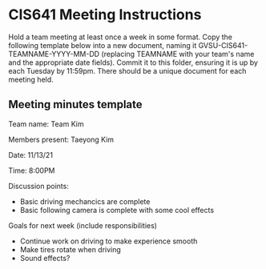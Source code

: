 # CIS641 Meeting Instructions

Hold a team meeting at least once a week in some format.  Copy the following template below into a new document, naming it GVSU-CIS641-TEAMNAME-YYYY-MM-DD (replacing TEAMNAME with your team's name and the appropriate date fields).  Commit it to this folder, ensuring it is up by each Tuesday by 11:59pm.  There should be a unique document for each meeting held.

## Meeting minutes template

Team name: Team Kim

Members present: Taeyong Kim

Date: 11/13/21

Time: 8:00PM

Discussion points: 

* Basic driving mechancics are complete
* Basic following camera is complete with some cool effects

Goals for next week (include responsibilities)

* Continue work on driving to make experience smooth
* Make tires rotate when driving
* Sound effects?